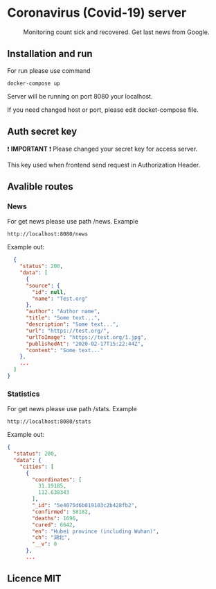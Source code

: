 # Coronavirus (Covid-19) server

<p align="center">
Monitoring count sick and recovered. Get last news from Google.
</p>

## Installation and run

For run please use command

```
docker-compose up
```

Server will be running on port 8080 your localhost.

If you need changed host or port, please edit docket-compose file.

## Auth secret key

:exclamation: **IMPORTANT** :exclamation: Please changed your secret key for access server.

This key used when frontend send request in Authorization Header.

## Avalible routes

### News

For get news please use path /news. Example

```
http://localhost:8080/news
```

Example out:

```json
  {
    "status": 200,
    "data": [
      {
      "source": {
        "id": null,
        "name": "Test.org"
      },
      "author": "Author name",
      "title": "Some text...",
      "description": "Some text...",
      "url": "https://test.org/",
      "urlToImage": "https://test.org/1.jpg",
      "publishedAt": "2020-02-17T15:22:44Z",
      "content": "Some text..."
    },
    ...
  ]
}
```

### Statistics

For get news please use path /stats. Example

```
http://localhost:8080/stats
```

Example out:

```json
{
  "status": 200,
  "data": {
    "cities": [
      {
        "coordinates": [
          31.19185,
          112.638343
        ],
        "_id": "5e4075d6b019103c2b428fb2",
        "confirmed": 58182,
        "deaths": 1696,
        "cured": 6642,
        "en": "Hubei province (including Wuhan)",
        "ch": "湖北",
        "__v": 0
      },
      ...
```

## Licence MIT
